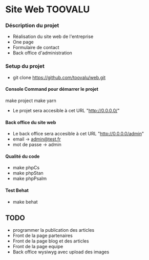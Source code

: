 # Site Web TOOVALU

### Déscription du projet  
* Réalisation du site web de l'entreprise 
* One page 
* Formulaire de contact 
* Back office d'administration 


### Setup du projet 


* git clone https://github.com/toovalu/web.git

#### Console Command pour démarrer le projet 

make project
make yarn

* Le projet sera accesible à cet URL "http://0.0.0.0/"

#### Back office du site web 
 
* Le back office sera accesible à cet URL "http://0.0.0.0/admin"
* email -> admin@test.fr
* mot de passe -> admin
  

#### Qualité du code 

* make phpCs
* make phpStan
* make phpPsalm

#### Test Behat

* make behat


## TODO 

* programmer la publication des articles
* Front de la page partenaires 
* Front de la page blog et des articles
* Front de la page equipe 
* Back office wysiwyg avec upload des images 



